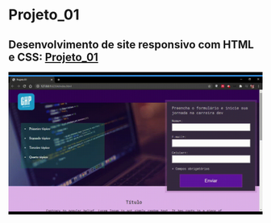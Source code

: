 # Projeto_01
## Desenvolvimento de site responsivo com HTML e CSS: [Projeto_01](https://gabrielhenrip.github.io/Projeto_01/)
<img src="https://github.com/GabrielHenriP/Projeto_01/blob/master/imagens/Projeto01.gif">
